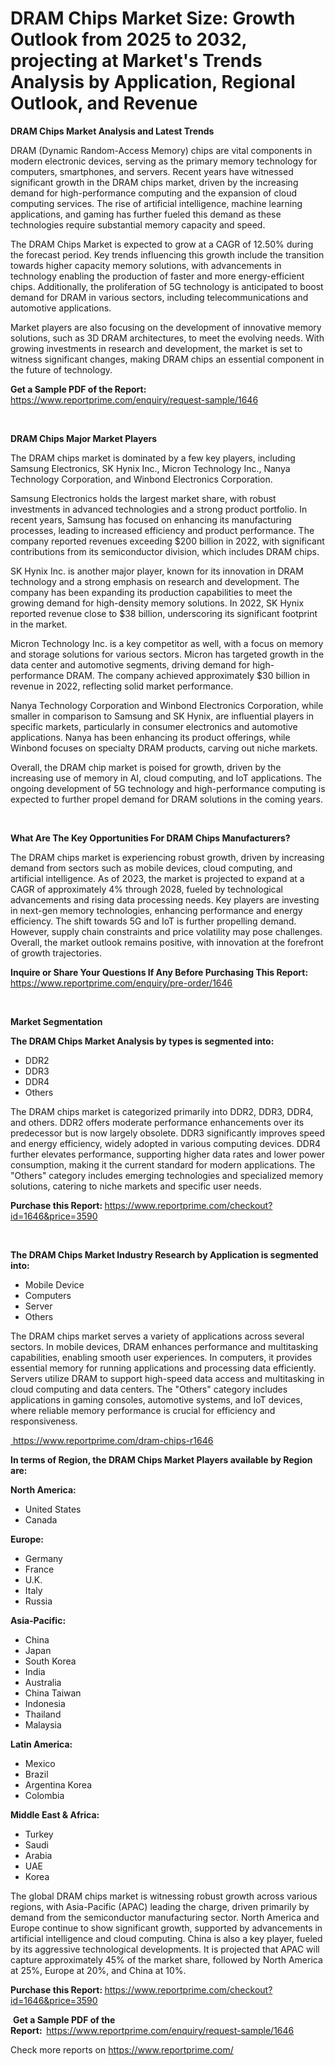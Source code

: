 <p><h1>DRAM Chips Market Size: Growth Outlook from 2025 to 2032, projecting at Market's Trends Analysis by Application, Regional Outlook, and Revenue</h1></p><p><strong>DRAM Chips Market Analysis and Latest Trends</strong></p>
<p><p>DRAM (Dynamic Random-Access Memory) chips are vital components in modern electronic devices, serving as the primary memory technology for computers, smartphones, and servers. Recent years have witnessed significant growth in the DRAM chips market, driven by the increasing demand for high-performance computing and the expansion of cloud computing services. The rise of artificial intelligence, machine learning applications, and gaming has further fueled this demand as these technologies require substantial memory capacity and speed.</p><p>The DRAM Chips Market is expected to grow at a CAGR of 12.50% during the forecast period. Key trends influencing this growth include the transition towards higher capacity memory solutions, with advancements in technology enabling the production of faster and more energy-efficient chips. Additionally, the proliferation of 5G technology is anticipated to boost demand for DRAM in various sectors, including telecommunications and automotive applications.</p><p>Market players are also focusing on the development of innovative memory solutions, such as 3D DRAM architectures, to meet the evolving needs. With growing investments in research and development, the market is set to witness significant changes, making DRAM chips an essential component in the future of technology.</p></p>
<p><strong>Get a Sample PDF of the Report:&nbsp;</strong> <a href="https://www.reportprime.com/enquiry/request-sample/1646?utm_campaign=2958&utm_medium=2&utm_source=Github&utm_content=ia&utm_term=18032025&utm_id=dram-chips">https://www.reportprime.com/enquiry/request-sample/1646</a></p>
<p>&nbsp;</p>
<p><strong>DRAM Chips Major Market Players</strong></p>
<p><p>The DRAM chips market is dominated by a few key players, including Samsung Electronics, SK Hynix Inc., Micron Technology Inc., Nanya Technology Corporation, and Winbond Electronics Corporation. </p><p>Samsung Electronics holds the largest market share, with robust investments in advanced technologies and a strong product portfolio. In recent years, Samsung has focused on enhancing its manufacturing processes, leading to increased efficiency and product performance. The company reported revenues exceeding $200 billion in 2022, with significant contributions from its semiconductor division, which includes DRAM chips.</p><p>SK Hynix Inc. is another major player, known for its innovation in DRAM technology and a strong emphasis on research and development. The company has been expanding its production capabilities to meet the growing demand for high-density memory solutions. In 2022, SK Hynix reported revenue close to $38 billion, underscoring its significant footprint in the market.</p><p>Micron Technology Inc. is a key competitor as well, with a focus on memory and storage solutions for various sectors. Micron has targeted growth in the data center and automotive segments, driving demand for high-performance DRAM. The company achieved approximately $30 billion in revenue in 2022, reflecting solid market performance.</p><p>Nanya Technology Corporation and Winbond Electronics Corporation, while smaller in comparison to Samsung and SK Hynix, are influential players in specific markets, particularly in consumer electronics and automotive applications. Nanya has been enhancing its product offerings, while Winbond focuses on specialty DRAM products, carving out niche markets.</p><p>Overall, the DRAM chip market is poised for growth, driven by the increasing use of memory in AI, cloud computing, and IoT applications. The ongoing development of 5G technology and high-performance computing is expected to further propel demand for DRAM solutions in the coming years.</p></p>
<p>&nbsp;</p>
<p><strong>What Are The Key Opportunities For DRAM Chips Manufacturers?</strong></p>
<p><p>The DRAM chips market is experiencing robust growth, driven by increasing demand from sectors such as mobile devices, cloud computing, and artificial intelligence. As of 2023, the market is projected to expand at a CAGR of approximately 4% through 2028, fueled by technological advancements and rising data processing needs. Key players are investing in next-gen memory technologies, enhancing performance and energy efficiency. The shift towards 5G and IoT is further propelling demand. However, supply chain constraints and price volatility may pose challenges. Overall, the market outlook remains positive, with innovation at the forefront of growth trajectories.</p></p>
<p><strong>Inquire or Share Your Questions If Any Before Purchasing This Report:</strong> <a href="https://www.reportprime.com/enquiry/pre-order/1646?utm_campaign=2958&utm_medium=2&utm_source=Github&utm_content=ia&utm_term=18032025&utm_id=dram-chips">https://www.reportprime.com/enquiry/pre-order/1646</a></p>
<p>&nbsp;</p>
<p><strong>Market Segmentation</strong></p>
<p><strong>The DRAM Chips Market Analysis by types is segmented into:</strong></p>
<p><ul><li>DDR2</li><li>DDR3</li><li>DDR4</li><li>Others</li></ul></p>
<p><p>The DRAM chips market is categorized primarily into DDR2, DDR3, DDR4, and others. DDR2 offers moderate performance enhancements over its predecessor but is now largely obsolete. DDR3 significantly improves speed and energy efficiency, widely adopted in various computing devices. DDR4 further elevates performance, supporting higher data rates and lower power consumption, making it the current standard for modern applications. The "Others" category includes emerging technologies and specialized memory solutions, catering to niche markets and specific user needs.</p></p>
<p><strong>Purchase this Report:&nbsp;</strong><a href="https://www.reportprime.com/checkout?id=1646&price=3590&utm_campaign=2958&utm_medium=2&utm_source=Github&utm_content=ia&utm_term=18032025&utm_id=dram-chips">https://www.reportprime.com/checkout?id=1646&price=3590</a></p>
<p>&nbsp;</p>
<p><strong>The DRAM Chips Market Industry Research by Application is segmented into:</strong></p>
<p><ul><li>Mobile Device</li><li>Computers</li><li>Server</li><li>Others</li></ul></p>
<p><p>The DRAM chips market serves a variety of applications across several sectors. In mobile devices, DRAM enhances performance and multitasking capabilities, enabling smooth user experiences. In computers, it provides essential memory for running applications and processing data efficiently. Servers utilize DRAM to support high-speed data access and multitasking in cloud computing and data centers. The "Others" category includes applications in gaming consoles, automotive systems, and IoT devices, where reliable memory performance is crucial for efficiency and responsiveness.</p></p>
<p><a href="https://www.reportprime.com/dram-chips-r1646?utm_campaign=2958&utm_medium=2&utm_source=Github&utm_content=ia&utm_term=18032025&utm_id=dram-chips">&nbsp;https://www.reportprime.com/dram-chips-r1646</a></p>
<p><strong>In terms of Region, the DRAM Chips Market Players available by Region are:</strong></p>
<p>
    <p> <strong> North America: </strong>
        <ul>
            <li>United States</li>
            <li>Canada</li>
        </ul>
        </p> 
    <p> <strong> Europe: </strong>
        <ul>
            <li>Germany</li>
            <li>France</li>
            <li>U.K.</li>
            <li>Italy</li>
            <li>Russia</li>
        </ul>
        </p> 
    <p> <strong> Asia-Pacific: </strong>
        <ul>
            <li>China</li>
            <li>Japan</li>
            <li>South Korea</li>
            <li>India</li>
            <li>Australia</li>
            <li>China Taiwan</li>
            <li>Indonesia</li>
            <li>Thailand</li>
            <li>Malaysia</li>
        </ul>
        </p> 
    <p> <strong> Latin America: </strong>
        <ul>
            <li>Mexico</li>
            <li>Brazil</li>
            <li>Argentina Korea</li>
            <li>Colombia</li>
        </ul>
        </p> 
    <p> <strong> Middle East & Africa: </strong>
        <ul>
            <li>Turkey</li>
            <li>Saudi</li>
            <li>Arabia</li>
            <li>UAE</li>
            <li>Korea</li>
        </ul>
    </p>
    </p>
<p><p>The global DRAM chips market is witnessing robust growth across various regions, with Asia-Pacific (APAC) leading the charge, driven primarily by demand from the semiconductor manufacturing sector. North America and Europe continue to show significant growth, supported by advancements in artificial intelligence and cloud computing. China is also a key player, fueled by its aggressive technological developments. It is projected that APAC will capture approximately 45% of the market share, followed by North America at 25%, Europe at 20%, and China at 10%.</p></p>
<p><strong>Purchase this Report: </strong><a href="https://www.reportprime.com/checkout?id=1646&price=3590&utm_campaign=2958&utm_medium=2&utm_source=Github&utm_content=ia&utm_term=18032025&utm_id=dram-chips">https://www.reportprime.com/checkout?id=1646&price=3590</a></p>
<p>&nbsp;<strong>Get a Sample PDF of the Report:&nbsp;&nbsp;</strong><a href="https://www.reportprime.com/enquiry/request-sample/1646?utm_campaign=2958&utm_medium=2&utm_source=Github&utm_content=ia&utm_term=18032025&utm_id=dram-chips">https://www.reportprime.com/enquiry/request-sample/1646</a></p>
<p><strong></strong></p>
<p>Check more reports on <a href="https://www.reportprime.com/?utm_campaign=2958&utm_medium=2&utm_source=Github&utm_content=ia&utm_term=18032025&utm_id=dram-chips">https://www.reportprime.com/</a></p>